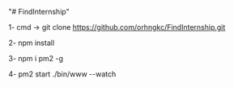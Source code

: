 "# FindInternship" 

1- cmd -> git clone https://github.com/orhngkc/FindInternship.git

2- npm install

3- npm i pm2 -g

4- pm2 start ./bin/www --watch
